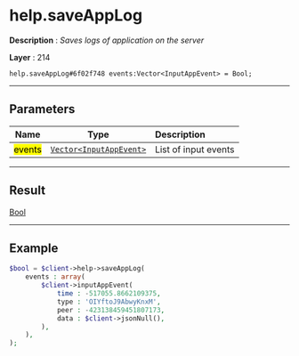 # help.saveAppLog

**Description** : *Saves logs of application on the server*

**Layer** : 214

```tl
help.saveAppLog#6f02f748 events:Vector<InputAppEvent> = Bool;
```

---

## Parameters

| Name | Type | Description |
| :---: | :---: | :--- |
| <mark>events</mark> | [`Vector<InputAppEvent>`](type/InputAppEvent) | List of input events |

---

## Result

[Bool](type/Bool)

---

## Example

```php
$bool = $client->help->saveAppLog(
	events : array(
		$client->inputAppEvent(
			time : -517055.8662109375,
			type : 'OIYftoJ9AbwyKnxM',
			peer : -423138459451807173,
			data : $client->jsonNull(),
		),
	),
);
```